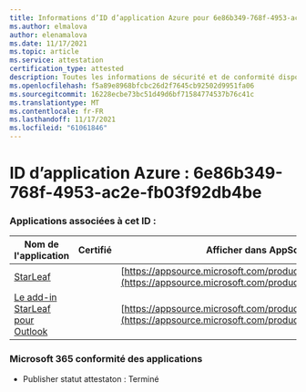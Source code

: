 ```yaml
---
title: Informations d’ID d’application Azure pour 6e86b349-768f-4953-ac2e-fb03f92db4be
ms.author: elmalova
author: elenamalova
ms.date: 11/17/2021
ms.topic: article
ms.service: attestation
certification_type: attested
description: Toutes les informations de sécurité et de conformité disponibles pour 6e86b349-768f-4953-ac2e-fb03f92db4be.
ms.openlocfilehash: f5a89e8968bfcbc26d2f7645cb92502d9951fa06
ms.sourcegitcommit: 16228ecbe73bc51d49d6bf71584774537b76c41c
ms.translationtype: MT
ms.contentlocale: fr-FR
ms.lasthandoff: 11/17/2021
ms.locfileid: "61061846"
---
```

# <a name="azure-app-id-6e86b349-768f-4953-ac2e-fb03f92db4be"></a>ID d’application Azure : 6e86b349-768f-4953-ac2e-fb03f92db4be


### <a name="apps-associated-with-this-id"></a>Applications associées à cet ID :
| **Nom de l'application** | **Certifié** | **Afficher dans AppSource** |
|--------------|---------------|-----------------------|
| [StarLeaf](https://docs.microsoft.com/microsoft-365-app-certification/forward/WA200000185) |  | [https://appsource.microsoft.com/product/office/WA200000185](https://appsource.microsoft.com/product/office/WA200000185) |
| [Le add-in StarLeaf pour Outlook](https://docs.microsoft.com/microsoft-365-app-certification/forward/WA104381343) |  | [https://appsource.microsoft.com/product/office/WA104381343](https://appsource.microsoft.com/product/office/WA104381343) |

### <a name="microsoft-365-app-compliance-status"></a>Microsoft 365 conformité des applications
- Publisher statut attestaton : Terminé
